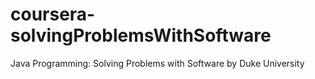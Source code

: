 # coursera-solvingProblemsWithSoftware
Java Programming: Solving Problems with Software by Duke University 
